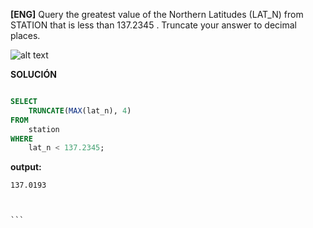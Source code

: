 
**[ENG]**
Query the greatest value of the Northern Latitudes (LAT_N) from STATION that is less than 137.2345 . Truncate your answer to  decimal places.

![alt text](image.jpg)

**SOLUCIÓN**

```sql

SELECT
    TRUNCATE(MAX(lat_n), 4)
FROM
    station
WHERE
    lat_n < 137.2345;

```


**output:**


````
137.0193



```